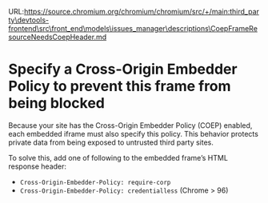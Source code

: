 URL:https://source.chromium.org/chromium/chromium/src/+/main:third_party\devtools-frontend\src\front_end\models\issues_manager\descriptions\CoepFrameResourceNeedsCoepHeader.md
# Specify a Cross-Origin Embedder Policy to prevent this frame from being blocked

Because your site has the Cross-Origin Embedder Policy (COEP) enabled, each
embedded iframe must also specify this policy. This behavior protects private
data from being exposed to untrusted third party sites.

To solve this, add one of following to the embedded frame’s HTML response
header:
* `Cross-Origin-Embedder-Policy: require-corp`
* `Cross-Origin-Embedder-Policy: credentialless` (Chrome > 96)
